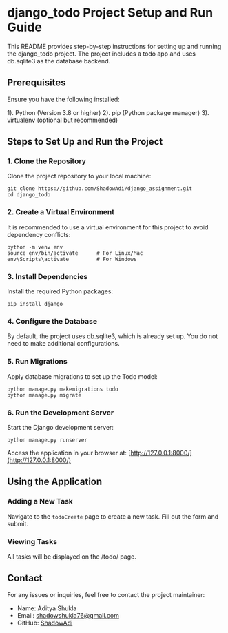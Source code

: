 # django_todo Project Setup and Run Guide

This README provides step-by-step instructions for setting up and running the django_todo project.
The project includes a todo app and uses db.sqlite3 as the database backend.

## Prerequisites

Ensure you have the following installed:

1). Python (Version 3.8 or higher)
2). pip (Python package manager)
3). virtualenv (optional but recommended)

## Steps to Set Up and Run the Project

### 1. Clone the Repository
Clone the project repository to your local machine:

```
git clone https://github.com/ShadowAdi/django_assignment.git
cd django_todo
```

### 2. Create a Virtual Environment
It is recommended to use a virtual environment for this project to avoid dependency conflicts:
```
python -m venv env
source env/bin/activate      # For Linux/Mac
env\Scripts\activate         # For Windows
```

### 3.  Install Dependencies

Install the required Python packages:

```
pip install django
```

### 4. Configure the Database

By default, the project uses db.sqlite3, which is already set up. You do not need to make additional configurations.


### 5. Run Migrations

Apply database migrations to set up the Todo model:
```
python manage.py makemigrations todo
python manage.py migrate
```

### 6. Run the Development Server
Start the Django development server:

```
python manage.py runserver
```
Access the application in your browser at: [http://127.0.0.1:8000/](http://127.0.0.1:8000/)


## Using the Application

### Adding a New Task

Navigate to the  `todoCreate` page to create a new task. Fill out the form and submit.

### Viewing Tasks

All tasks will be displayed on the /todo/ page.

## Contact

For any issues or inquiries, feel free to contact the project maintainer:

* Name: Aditya Shukla
* Email: shadowshukla76@gmail.com
* GitHub: [ShadowAdi](https://github.com/ShadowAdi)



